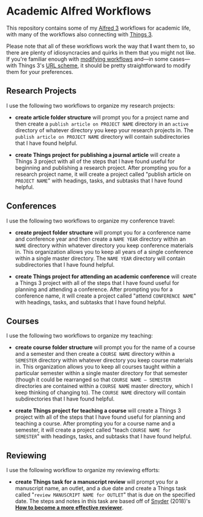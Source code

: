# Academic Alfred Workflows
This repository contains some of my [Alfred 3](https://www.alfredapp.com/) workflows for academic life, with many of the workflows also connecting with [Things 3](https://culturedcode.com/things/). 

Please note that all of these workflows work the way that **I** want them to, so there are plenty of idiosyncracies and quirks in them that you might not like. If you're familiar enough with [modifying workflows](https://www.alfredapp.com/help/workflows/) and—in some cases—with Things 3's [URL scheme](https://www.alfredapp.com/help/workflows/), it should be pretty straightforward to modify them for your preferences. 

## Research Projects

I use the following two workflows to organize my research projects:

- **create article folder structure** will prompt you for a project name and then create a `publish article on PROJECT NAME` directory in an `active` directory of whatever directory you keep your research projects in. The `publish article on PROJECT NAME` directory will contain subdirectories that I have found helpful. 
  
- **create Things project for publishing a journal article** will create a Things 3 project with all of the steps that I have found useful for beginning and publishing a research project. After prompting you for a research project name, it will create a project called "publish article on `PROJECT NAME`" with headings, tasks, and subtasks that I have found helpful. 

## Conferences

I use the following two workflows to organize my conference travel: 

- **create project folder structure** will prompt you for a conference name and conference year and then create a `NAME YEAR` directory within an `NAME` directory within whatever directory you keep conference materials in. This organization allows you to keep all years of a single conference within a single master directory. The `NAME YEAR` directory will contain subdirectories that I have found helpful. 
  
- **create Things project for attending an academic conference** will create a Things 3 project with all of the steps that I have found useful for planning and attending a conference. After prompting you for a conference name, it will create a project called "attend `CONFERENCE NAME`" with headings, tasks, and subtasks that I have found helpful. 

## Courses

I use the following two workflows to organize my teaching: 

- **create course folder structure** will prompt you for the name of a course and a semester and then create a `COURSE NAME` directory within a `SEMESTER` directory within whatever directory you keep course materials in. This organization allows you to keep all courses taught within a particular semester within a single master directory for that semester (though it could be rearranged so that `COURSE NAME — SEMESTER` directories are contained within a `COURSE NAME` master directory, which I keep thinking of changing to). The `COURSE NAME` directory will contain subdirectories that I have found helpful. 
  
- **create Things project for teaching a course** will create a Things 3 project with all of the steps that I have found useful for planning and teaching a course. After prompting you for a course name and a semester, it will create a project called "teach `COURSE NAME for SEMESTER`" with headings, tasks, and subtasks that I have found helpful. 

## Reviewing

I use the following workflow to organize my reviewing efforts: 

- **create Things task for a manuscript review** will prompt you for a manuscript name, an outlet, and a due date and create a Things task called "`review MANUSCRIPT NAME for OUTLET`" that is due on the specified date. The steps and notes in this task are based off of [Snyder](https://twitter.com/DressageProf) (2018)'s [**How to become a more effective reviewer**](https://dx.doi.org/10.1177/0016986218754495). 
  